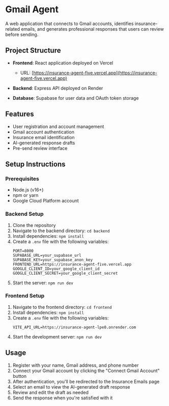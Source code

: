 # Gmail Agent

A web application that connects to Gmail accounts, identifies insurance-related emails, and generates professional responses that users can review before sending.

## Project Structure

- **Frontend**: React application deployed on Vercel
  - URL: [https://insurance-agent-five.vercel.app](https://insurance-agent-five.vercel.app)
  
- **Backend**: Express API deployed on Render
  
- **Database**: Supabase for user data and OAuth token storage

## Features

- User registration and account management
- Gmail account authentication
- Insurance email identification
- AI-generated response drafts
- Pre-send review interface

## Setup Instructions

### Prerequisites

- Node.js (v16+)
- npm or yarn
- Google Cloud Platform account

### Backend Setup

1. Clone the repository
2. Navigate to the backend directory: `cd backend`
3. Install dependencies: `npm install`
4. Create a `.env` file with the following variables:
   ```
   PORT=8000
   SUPABASE_URL=your_supabase_url
   SUPABASE_KEY=your_supabase_anon_key
   FRONTEND_URL=https://insurance-agent-five.vercel.app
   GOOGLE_CLIENT_ID=your_google_client_id
   GOOGLE_CLIENT_SECRET=your_google_client_secret
   ```
5. Start the server: `npm run dev`

### Frontend Setup

1. Navigate to the frontend directory: `cd frontend`
2. Install dependencies: `npm install`
3. Create a `.env` file with the following variables:
   ```
   VITE_API_URL=https://insurance-agent-lpe0.onrender.com
   ```
4. Start the development server: `npm run dev`


## Usage

1. Register with your name, Gmail address, and phone number
2. Connect your Gmail account by clicking the "Connect Gmail Account" button
3. After authentication, you'll be redirected to the Insurance Emails page
4. Select an email to view the AI-generated draft response
5. Review and edit the draft as needed
6. Send the response when you're satisfied with it 
